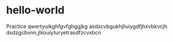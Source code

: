 # hello-world
Practice
qwertyuikghfgvfghggjkg
asdxcvbgukhjliuiygdfjhxvbkvcjh
dsdzgcbvnn,jlkouiyturyetrasdfzcvxbcn
